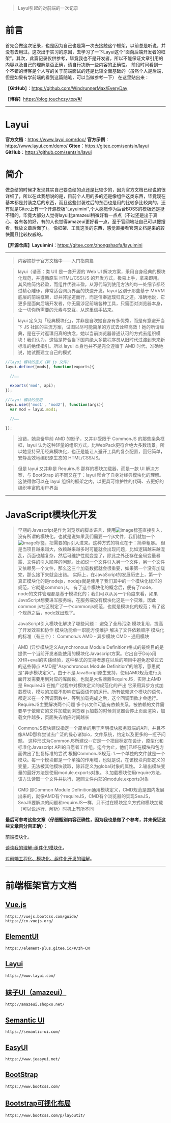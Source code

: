 >Layui引起的对前端的一次记录

# 前言
首先会做这次记录，也是因为自己也是第一次去接触这个框架，以前总是听说，并没有去用过。这次出于实习的原因，去学习了一下Layui这个“面向后端开发者的框架”。其次，此篇记录仅供参考，毕竟我也不是开发者，所以不能保证文章引用的内容以及自己的理解是否正确，请自行决断一些内容的正确性。
前段时间看到一个不错的博客是个人写的关于前端面试的还是比较全面基础的（虽然个人是后端，但是如果有学前端的看到这篇随笔，可以当做参考一下）
在这里贴出来：

【**GitHub**】：https://github.com/WindrunnerMax/EveryDay

【**博客**】https://blog.touchczy.top/#/

---

# Layui

**官方文档**：https://www.layui.com/doc/
**官方示例**：https://www.layui.com/demo/
**Gitee**：https://gitee.com/sentsin/layui
**GitHub**：https://github.com/sentsin/layui

# 简介
做总结的时候才发现其实自己要总结的点还是比较少的，因为官方文档已经说的很详细了，所以在此我想说的是，目前个人用的多的还是像组件这类东西，毕竟现在基本都是封装之后的东西，而且这些封装过后的东西也是用的比较多比较爽的，还有就是Gitee上有一个开源模板"Layuimini",个人感觉作为后台BOSS的模板还是挺不错的，毕竟大部分人觉得layui比amazeui稍微好看一点点（不过还是出于真心，各有各的好，有的人也觉得amazeui更好看一点，至于官网地址自己可以搜搜看，我放文章后面了）。
像框架、工具这类的东西，感觉直接看官网文档是来的较快而且比较权威的。

**【开源仓库】Layuimini**：https://gitee.com/zhongshaofa/layuimini

---

>内容摘抄于官方文档中——入门指南篇

> layui（谐音：类 UI) 是一套开源的 Web UI 解决方案，采用自身经典的模块化规范，并遵循原生 HTML/CSS/JS 的开发方式，极易上手，拿来即用。其风格简约轻盈，而组件优雅丰盈，从源代码到使用方法的每一处细节都经过精心雕琢，非常适合网页界面的快速开发。layui 区别于那些基于 MVVM 底层的前端框架，却并非逆道而行，而是信奉返璞归真之道。准确地说，它更多是面向后端开发者，你无需涉足前端各种工具，只需面对浏览器本身，让一切你所需要的元素与交互，从这里信手拈来。

> layui 定义为「经典模块化」，并非是自吹她自身有多优秀，而是有意避开当下 JS 社区的主流方案，试图以尽可能简单的方式去诠释高效！她的所谓经典，是在于对返璞归真的执念，她以当前浏览器普通认可的方式去组织模块！我们认为，这恰是符合当下国内绝大多数程序员从旧时代过渡到未来新标准的绝佳指引。所以 layui 本身也并不是完全遵循于 AMD 时代，准确地说，她试图建立自己的模式

```javascript
//layui 模块的定义（新 js 文件）
layui.define([mods], function(exports){
  
  //……
  
  exports('mod', api);
});  
 
//layui 模块的使用
layui.use(['mod1', 'mod2'], function(args){
  var mod = layui.mod1;
  
  //……
  
}); 
```

> 没错，她具备早前 AMD 的影子，又并非受限于 CommonJS 的那些条条框框，layui 认为这种轻量的组织方式，比WebPack更符合绝大多数场景。所以她坚持采用经典模块化，也正是能让人避开工具的复杂配置，回归简单，安静高效地编织原生态的 HTML/CSS/JS。

> 但是 layui 又并非是 RequireJS 那样的模块加载器，而是一款 UI 解决方案，与 BootStrap 的不同又在于：layui 糅合了自身对经典模块化的理解。这使得你可以在 layui 组织的框架之内，以更具可维护性的代码、去更好的编织丰富的用户界面

---

# JavaScript模块化开发

> 早期的Javascript是作为浏览器的脚本语言，使用![image](https://img2020.cnblogs.com/blog/2031154/202109/2031154-20210902143703781-257805269.png)标签直接引入，没有所谓的模块化。也就是说如果我们需要一个js文件，我们就加一个![image](https://img2020.cnblogs.com/blog/2031154/202109/2031154-20210902143718425-469794106.png)标签，把需要的js引入进来。这种方式的特点在于：简单粗暴。
但是当项目越来越大，依赖越来越多时可能就会出现问题，比如逻辑越来越混乱，页面也越复杂，然后可维护性就变差了，除此之外还存在全局变量暴露、文件的引入顺序的问题。比如说一个文件引入另一个文件，另一个文件又依赖另一个文件，那么这三个加载数据就会很重要，如果第一个没有加载完，那么接下来就会出错。
实际上，在JavaScript的发展历史上，第一个真正模块化的是nodejs，nodejs就是使用了我们其中的一个模块化标准的规范，它就是common js。
有了这个模块化的概念后，便有了node，node的文件管理都是基于模块化的；我们可以从另一个角度来看，如果JavaScript想要进军服务端，在服务端没有模块化这是一个灾难，因此common js社区制定了一个commonjs规范，也就是模块化的规范；有了这个规范之后，node就出现了。

>JavaScript引入模块化解决了哪些问题：
避免了全局污染
模块复用，提高了开发效率和协作
模块功能单一职能方便维护
解决了文件依赖顺序
模块化的标准（有三个）：
CommonJs
AMD - 异步模块
CMD - 通用模块

>AMD (异步模块定义Asynchronous Module Definition)格式的最终目的是提供一个当前开发者能使用的模块化Javascript方案。它出自于Dojo用XHR+eval的实践经验，这种格式的支持者想在以后的项目中避免忍受过去的这些弱点
AMD是"Asynchronous Module Definition"的缩写，意思就是"异步模块定义"。由于不是JavaScript原生支持，使用AMD规范进行页面开发需要用到对应的库函数，也就是大名鼎鼎RequireJS，实际上AMD 是 RequireJS 在推广过程中对模块定义的规范化的产出
它采用异步方式加载模块，模块的加载不影响它后面语句的运行。所有依赖这个模块的语句，都定义在一个回调函数中，等到加载完成之后，这个回调函数才会运行。
RequireJS主要解决两个问题
多个js文件可能有依赖关系，被依赖的文件需要早于依赖它的文件加载到浏览器
js加载的时候浏览器会停止页面渲染，加载文件越多，页面失去响应时间越长


> CommonJS模块建议指定一个简单的用于声明模块服务器端的API，并且不像AMD那样尝试去广泛的操心诸如io，文件系统，约定以及更多的一揽子问题。
这种形式为CommonJS所建议--它是一个把目标定在设计，原型化和标准化Javascript API的自愿者工作组。迄今为止，他们已经在模块和包方面做出了批复标准的尝试
根据CommonJS规范:
1.一个单独的文件就是一个模块。每一个模块都是一个单独的作用域，也就是说，在该模块内部定义的变量，无法被其他模块读取，除非定义为global对象的属性。
2.输出模块变量的最好方法是使用module.exports对象。
3.加载模块使用require方法，该方法读取一个文件并执行，返回文件内部的module.exports对象

> CMD 即Common Module Definition通用模块定义，CMD规范是国内发展出来的，就像AMD有个requireJS，CMD有个浏览器的实现SeaJS，SeaJS要解决的问题和requireJS一样，只不过在模块定义方式和模块加载（可以说运行、解析）时机上有所不同

**最后可参考这些文章（仔细甄别内容正确性，因为我也是做了个参考，并未保证这些文章百分百正确）**：

[前端模块化](https://www.cnblogs.com/dolphinX/p/4381855.html "前端模块化")，

[谈谈我的理解-组件化/模块化](https://www.jianshu.com/p/79e4df63f31f "谈谈我的理解-组件化/模块化")，

[对前端工程化、模块化、组件化开发的理解](https://blog.csdn.net/candyHZhou/article/details/108071230 "对前端工程化、模块化、组件化开发的理解")。



---

# 前端框架官方文档
## [Vue.js](https://cn.vuejs.org/)
```
https://vuejs.bootcss.com/guide/
https://cn.vuejs.org/
```
## [ElementUI](https://element-plus.gitee.io/#/zh-CN "ElementUI")
```
https://element-plus.gitee.io/#/zh-CN
```

## [Layui](https://www.layui.com/ "Layui")
```
https://www.layui.com/
```

## [妹子UI（amazeui）](http://amazeui.shopxo.net/ "妹子UI（amazeui）")
```
http://amazeui.shopxo.net/
```
## [Semantic UI](https://semantic-ui.com/ "Semantic UI")
```
https://semantic-ui.com/
```
## [EasyUI](https://www.jeasyui.net/ "EasyUI")
```
https://www.jeasyui.net/
```
## [BootStrap](https://www.bootcss.com/ "BootStrap")
```
https://www.bootcss.com/
```
## [Bootstrap可视化布局](https://www.bootcss.com/p/layoutit/ "Bootstrap可视化布局")
```
https://www.bootcss.com/p/layoutit/
```
